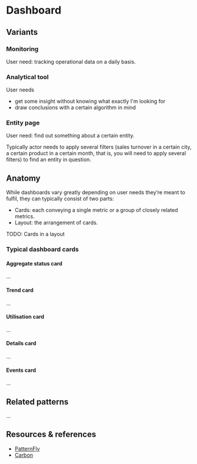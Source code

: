 # Dashboard

## Variants

### Monitoring

User need: tracking operational data on a daily basis.

### Analytical tool

User needs
- get some insight without knowing what exactly I'm looking for
- draw conclusions with a certain algorithm in mind

### Entity page

User need: find out something about a certain entity.

Typically actor needs to apply several filters (sales turnover in a certain city, a certain product in a certain month, that is, you will need to apply several filters) to find an entity in question.

## Anatomy

While dashboards vary greatly depending on user needs they’re meant to fulfil, they can typically consist of two parts:

- Cards: each conveying a single metric or a group of closely related metrics.
- Layout: the arrangement of cards.

 TODO: Cards in a layout

### Typical dashboard cards

#### Aggregate status card

...

#### Trend card

...

#### Utilisation card

...

#### Details card 

...

#### Events card

...

## Related patterns

...

## Resources & references

- [PatternFly](https://www.patternfly.org/patterns/dashboard/design-guidelines/)
- [Carbon](https://carbondesignsystem.com/data-visualization/dashboards/)